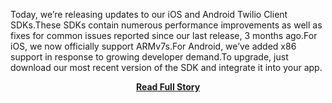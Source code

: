 <p>Today, we’re releasing updates to our iOS and Android Twilio Client SDKs.These SDKs contain numerous performance improvements as well as fixes for common issues reported since our last release, 3 months ago.For iOS, we now officially support ARMv7s.For Android, we’ve added x86 support in response to growing developer demand.To upgrade, just download our most recent version of the SDK and integrate it into your app.</p>
<center><p><a href="http://www.twilio.com/blog/2013/02/our-mobile-sdks-just-got-better-twilio-client-ios-and-android-updates.html" style='padding:25px; font-sze:18px; font-weight: bold;'>Read Full Story</a></p></center>
